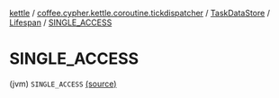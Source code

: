 [kettle](../../../index.md) / [coffee.cypher.kettle.coroutine.tickdispatcher](../../index.md) / [TaskDataStore](../index.md) / [Lifespan](index.md) / [SINGLE_ACCESS](./-s-i-n-g-l-e_-a-c-c-e-s-s.md)

# SINGLE_ACCESS

(jvm) `SINGLE_ACCESS` [(source)](https://github.com/Cypher121/kettle/blob/master/src/main/kotlin/coffee/cypher/kettle/coroutine/tickdispatcher/TaskDataStore.kt#L39)